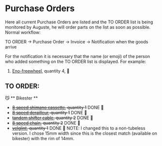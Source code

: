 
Purchase Orders
===============

Here all current Purchase Orders are listed and the TO ORDER list is being monitored by Auguste, he will order parts on the list as soon as possible. Normal workflow:

TO ORDER -> Purchase Order -> Invoice -> Notification when the goods arrive

For the notification it is necessary that the name (or emoji) of the person who added something on the TO ORDER list is displayed. For example:

1. [Eno-freewheel](http://sickbikeparts.com/front-freewheel-heavy-duty/), quantity 4, :hear_no_evil:

TO ORDER:
---------

:smirk_cat: ** Bikester **
- ~~[8 speed shimano cassette](https://www.bikester.be/fietsonderdelen/fietsketting-cassette/cassette-6-7-8-voudig/335180.html), quantity 1~~ DONE :hear_no_evil:
- ~~[8 speed derailleur](https://www.bikester.be/shimano-altus-rd-m310-achterderailleur-7-8-fach-kurz-zwart-707645.html), quantity 1~~ DONE :hear_no_evil:
- ~~[tandem shifter cable](https://www.bikester.be/shimano-tandem-stainless-schakelkabel-12x3000mm-zilver-695544.html?eqrecqid=d79e7751-d35f-11e7-a1ad-002421dde24d), quantity 2~~ DONE :hear_no_evil:
- ~~[8 speed chain](https://www.bikester.be/fietsonderdelen/fiets-cassettes-fietskettingen/678-speed-kettingen/224138.html), quantity 2~~ DONE :hear_no_evil:
- ~~[velglint](https://www.bikester.be/schwalbe-tubeless-velglint-10m-x-25mm-blauw-401944.html), quantity 1~~ DONE :hear_no_evil: NOTE: I changed this to a non-tubeless version. I chose 15mm width since this is the closest match (available on bikester) with the rim of 14mm.

